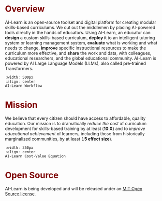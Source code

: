 # <font color="maroon">Overview</font>

AI-Learn is an open-source toolset and digital platform for creating modular skills-based curriculums. We cut out the middlemen by placing AI-powered tools directly in the hands of educators. Using AI-Learn, an educator can **design** a custom skills-based curriculum, **deploy** it to an intelligent tutoring system or learning management system, **evaluate** what is working and what needs to change, **improve** specific instructional resources to make the curriculum more effective, and **share** the work and data, with colleagues, educational researchers, and the global educational community. AI-Learn is powered by AI Large Language Models (LLMs), also called pre-trained Transformers.

```{figure} /images/workflow.png
:width: 500px
:align: center
AI-Learn Workflow
```
# <font color="maroon">Mission</font>

We believe that every citizen should have access to affordable, quality education. Our mission is to dramatically *reduce the cost* of curriculum development for skills-based training by at least (**10 X**) and to *improve educational achievement* of learners, including those from historically marginalized communities, by at least (**.5 effect size**).

```{figure} /images/costvalue.png
:width: 350px
:align: center
AI-Learn Cost-Value Equation
```
# <font color="maroon">Open Source</font>

AI-Learn is being developed and will be released under an [MIT Open Source license](https://en.wikipedia.org/wiki/MIT_License).
